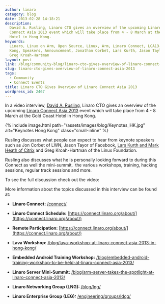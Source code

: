 ```yaml
---
author: linaro
category: blog
date: 2013-02-28 14:18:21
description:
  David A. Rusling, Linaro CTO gives an overview of the upcoming Linaro
  Connect Asia 2013 event which will take place from 4 - 8 March at the Gold Coast
  Hotel in Hong Kong.
keywords:
  Linaro, Linux on Arm, Open Source, Linux, Arm, Linaro Connect, LCA13-Hong
  Kong, Speakers, Announcement, Jonathan Corbet, Lars Kurth, Jason Taylor, Greg K-H,
  Greg Kroah-Hartman
layout: post
link: /blog/community-blog/linaro-cto-gives-overview-of-linaro-connect-asia-2013/
slug: linaro-cto-gives-overview-of-linaro-connect-asia-2013
tags:
  - Community
  - Connect Events
title: Linaro CTO Gives Overview of Linaro Connect Asia 2013
wordpress_id: 2467
---
```


In a video interview, [David A. Rusling](/about/), Linaro CTO gives an overview of the upcoming [Linaro Connect Asia 2013](https://connect.linaro.org) event which will take place from 4 - 8 March at the Gold Coast Hotel in Hong Kong.

{% include image.html path="/assets/images/blog/Keynotes_HK.jpg" alt="Keynotes Hong Kong" class="small-inline" %}

Rusling discusses what people can expect to hear from keynote speakers such as Jon Corbet of LWN, Jason Tayor of Facebook, [Lars Kurth and Mark Heath of Citrix](/blog/arm-server-takes-the-spotlight-at-linaro-connect-asia-2013/) and Greg Kroah-Hartman of the Linux Foundation.

Rusling also discusses what he is personally looking forward to during this Connect as well the mini-summit,  the various workshops, training, hacking sessions, regular track sessions and more.

To see the full discussion check out the video:

More information about the topics discussed in this interview can be found at:

- **Linaro Connect:** [/connect/](https://connect.linaro.org)

- **Linaro Connect Schedule:** [https://connect.linaro.org/about/](https://connect.linaro.org/about/)

- **Remote Participation:** [https://connect.linaro.org/about/](https://connect.linaro.org/about/)

- **Lava Workshop:** [/blog/lava-workshop-at-linaro-connect-asia-2013-in-hong-kong/](/blog/lava-workshop-at-linaro-connect-asia-2013-in-hong-kong/)

- **Embedded Android Training Workshop:** [/blog/embedded-android-training-workshop-to-be-held-at-linaro-connect-asia-2013/](/blog/embedded-android-training-workshop-to-be-held-at-linaro-connect-asia-2013/)

- **Linaro Server Mini-Summit:** [/blog/arm-server-takes-the-spotlight-at-linaro-connect-asia-2013/](/blog/arm-server-takes-the-spotlight-at-linaro-connect-asia-2013/)

- **Linaro Networking Group (LNG):** [/blog/lng/](/blog/lng/)

- **Linaro Enterprise Group (LEG):** [/engineering/groups/ldcg/](/engineering/datacenter-and-cloud/)
